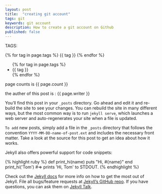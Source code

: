 ```yaml
---
layout: post
title:  "creating git account"
tags: git 
keywords: git account
description: How to create a git account on Github 
published: false
---
```


   TAGS:
   
   {% for tag in page.tags %} {{ tag }} {% endfor %}

<ul class="post-list">
    {% for tag in page.tags %}
      <li>
        <span class="post-meta">{{ tag }}</span>
      </li>
    {% endfor %}
  </ul>

  page counts is {{ page.count }}

  the auther of this post is : {{ page.writer }}

You’ll find this post in your `_posts` directory. Go ahead and edit it and re-build the site to see your changes. You can rebuild the site in many different ways, but the most common way is to run `jekyll serve`, which launches a web server and auto-regenerates your site when a file is updated.

`To add` new posts, simply add a file in the `_posts` directory that follows the convention `YYYY-MM-DD-name-of-post.ext` and includes the necessary front matter. Take a look at the source for this post to get an idea about how it works.

Jekyll also offers powerful support for code snippets:

{% highlight ruby %}
def print_hi(name)
  puts "Hi, #{name}"
end
print_hi('Tom')
#=> prints 'Hi, Tom' to STDOUT.
{% endhighlight %}

Check out the [Jekyll docs][jekyll-docs] for more info on how to get the most out of Jekyll. File all bugs/feature requests at [Jekyll’s GitHub repo][jekyll-gh]. If you have questions, you can ask them on [Jekyll Talk][jekyll-talk].

[jekyll-docs]: http://jekyllrb.com/docs/home
[jekyll-gh]:   https://github.com/jekyll/jekyll
[jekyll-talk]: https://talk.jekyllrb.com/
